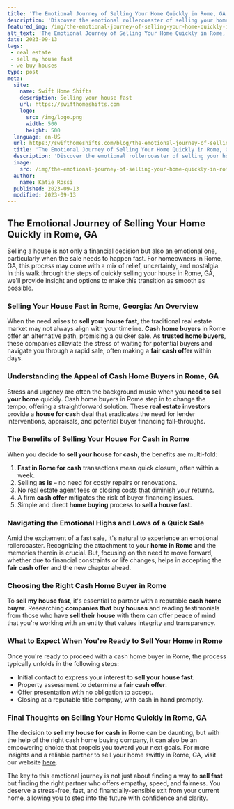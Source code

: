 ```yaml
---
title: 'The Emotional Journey of Selling Your Home Quickly in Rome, GA'
description: 'Discover the emotional rollercoaster of selling your home in Rome, GA. Navigate the curious twists and turns to ensure a quick and successful sale.'
featured_img: /img/the-emotional-journey-of-selling-your-home-quickly-in-rome-ga.webp
alt_text: 'The Emotional Journey of Selling Your Home Quickly in Rome, GA'
date: 2023-09-13
tags:
 - real estate
 - sell my house fast
 - we buy houses
type: post
meta:
  site:
    name: Swift Home Shifts
    description: Selling your house fast
    url: https://swifthomeshifts.com
    logo:
      src: /img/logo.png
      width: 500
      height: 500
  language: en-US
  url: https://swifthomeshifts.com/blog/the-emotional-journey-of-selling-your-home-quickly-in-rome-ga
  title: 'The Emotional Journey of Selling Your Home Quickly in Rome, GA'
  description: 'Discover the emotional rollercoaster of selling your home in Rome, GA. Navigate the curious twists and turns to ensure a quick and successful sale.'
  image:
    src: /img/the-emotional-journey-of-selling-your-home-quickly-in-rome-ga.webp
  author:
    name: Katie Rossi
  published: 2023-09-13
  modified: 2023-09-13
---
```



## The Emotional Journey of Selling Your Home Quickly in Rome, GA

Selling a house is not only a financial decision but also an emotional one, particularly when the sale needs to happen fast. For homeowners in Rome, GA, this process may come with a mix of relief, uncertainty, and nostalgia. In this walk through the steps of quickly selling your house in Rome, GA, we'll provide insight and options to make this transition as smooth as possible.

### Selling Your House Fast in Rome, Georgia: An Overview

When the need arises to **sell your house fast**, the traditional real estate market may not always align with your timeline. **Cash home buyers** in Rome offer an alternative path, promising a quicker sale. As **trusted home buyers**, these companies alleviate the stress of waiting for potential buyers and navigate you through a rapid sale, often making a **fair cash offer** within days.

### Understanding the Appeal of Cash Home Buyers in Rome, GA

Stress and urgency are often the background music when you **need to sell your home** quickly. Cash home buyers in Rome step in to change the tempo, offering a straightforward solution. These **real estate investors** provide a **house for cash** deal that eradicates the need for lender interventions, appraisals, and potential buyer financing fall-throughs.

### The Benefits of Selling Your House For Cash in Rome

When you decide to **sell your house for cash**, the benefits are multi-fold:

1. **Fast in Rome for cash** transactions mean quick closure, often within a week.
2. Selling **as is** – no need for costly repairs or renovations.
3. No real estate agent fees or closing costs [that   diminish  ](https://swifthomeshifts.com/blog/how-to-evaluate-we-buy-houses-offers-a-rome-ga-homeowners-guide)your returns.
4. A firm **cash offer** mitigates the risk of buyer financing issues.
5. Simple and direct **home buying** process to **sell a house fast**.

### Navigating the Emotional Highs and Lows of a Quick Sale

Amid the excitement of a fast sale, it's natural to experience an emotional rollercoaster. Recognizing the attachment to your **home in Rome** and the memories therein is crucial. But, focusing on the need to move forward, whether due to financial constraints or life changes, helps in accepting the **fair cash offer** and the new chapter ahead.

### Choosing the Right Cash Home Buyer in Rome

To **sell my house fast**, it's essential to partner with a reputable **cash home buyer**. Researching **companies that buy houses** and reading testimonials from those who have **sell their house** with them can offer peace of mind that you're working with an entity that values integrity and transparency.

### What to Expect When You're Ready to Sell Your Home in Rome

Once you're ready to proceed with a cash home buyer in Rome, the process typically unfolds in the following steps:
  - Initial contact to express your interest to **sell your house fast**.
  - Property assessment to determine a **fair cash offer**.
  - Offer presentation with no obligation to accept.
  - Closing at a reputable title company, with cash in hand promptly.

### Final Thoughts on Selling Your Home Quickly in Rome, GA

The decision to **sell my house for cash** in Rome can be daunting, but with the help of the right cash home buying company, it can also be an empowering choice that propels you toward your next goals. For more insights and a reliable partner to sell your home swiftly in Rome, GA, visit our website [here](https://swifthomeshifts.com/blog/quick-cash-we-buy-houses-in-rome-ga-trusted-home-buyers).

The key to this emotional journey is not just about finding a way to **sell fast** but finding the right partner who offers empathy, speed, and fairness. You deserve a stress-free, fast, and financially-sensible exit from your current home, allowing you to step into the future with confidence and clarity.